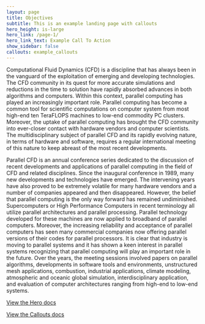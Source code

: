 ```yaml
---
layout: page
title: Objectives
subtitle: This is an example landing page with callouts
hero_height: is-large
hero_link: /page-1/
hero_link_text: Example Call To Action
show_sidebar: false
callouts: example_callouts
---
```


Computational Fluid Dynamics (CFD) is a discipline that has always been in the vanguard of the exploitation of emerging and developing technologies. The CFD community in its quest for more accurate simulations and reductions in the time to solution have rapidly absorbed advances in both algorithms and computers. Within this context, parallel computing has played an increasingly important role. Parallel computing has become a common tool for scientific computations on computer system from most high-end ten TeraFLOPS machines to low-end commodity PC clusters. Moreover, the uptake of parallel computing has brought the CFD community into ever-closer contact with hardware vendors and computer scientists. The multidisciplinary subject of parallel CFD and its rapidly evolving nature, in terms of hardware and software, requires a regular international meeting of this nature to keep abreast of the most recent developments.

Parallel CFD is an annual conference series dedicated to the discussion of recent developments and applications of parallel computing in the field of CFD and related disciplines. Since the inaugural conference in 1989, many new developments and technologies have emerged. The intervening years have also proved to be extremely volatile for many hardware vendors and a number of companies appeared and then disappeared. However, the belief that parallel computing is the only way forward has remained undiminished. Supercomputers or High Performance Computers in recent terminology all utilize parallel architectures and parallel processing. Parallel technology developed for these machines are now applied to broadband of parallel computers. Moreover, the increasing reliability and acceptance of parallel computers has seen many commercial companies now offering parallel versions of their codes for parallel processors. It is clear that industry is moving to parallel systems and it has shown a keen interest in parallel systems recognizing that parallel computing will play an important role in the future. Over the years, the meeting sessions involved papers on parallel algorithms, developments in software tools and environments, unstructured mesh applications, combustion, industrial applications, climate modeling, atmospheric and oceanic global simulation, interdisciplinary application, and evaluation of computer architectures ranging from high-end to low-end systems.

[View the Hero docs](/bulma-clean-theme/docs/pages/hero/)

[View the Callouts docs](/bulma-clean-theme/docs/page-components/callouts/)
